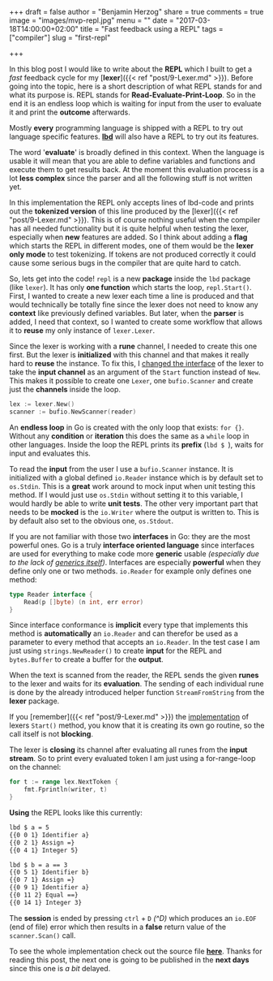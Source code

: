 +++
draft = false
author = "Benjamin Herzog"
share = true
comments = true
image = "images/mvp-repl.jpg"
menu = ""
date = "2017-03-18T14:00:00+02:00"
title = "Fast feedback using a REPL"
tags = ["compiler"]
slug = "first-repl"

+++

In this blog post I would like to write about the **REPL** which I built to get a *fast* feedback cycle for my [**lexer**]({{< ref "post/9-Lexer.md" >}}). Before going into the topic, here is a short description of what REPL stands for and what its purpose is. REPL stands for **Read-Evaluate-Print-Loop**. So in the end it is an endless loop which is waiting for input from the user to evaluate it and print the **outcome** afterwards.

Mostly **every** programming language is shipped with a REPL to try out language specific features. [**lbd**](https://www.github.com/BenchR267/lbd) will also have a REPL to try out its features.

The word '**evaluate**' is broadly defined in this context. When the language is usable it will mean that you are able to define variables and functions and execute them to get results back. At the moment this evaluation process is a lot **less complex** since the parser and all the following stuff is not written yet.

In this implementation the REPL only accepts lines of lbd-code and prints out the **tokenized version** of this line produced by the [lexer]({{< ref "post/9-Lexer.md" >}}). This is of course nothing useful when the compiler has all needed functionality but it is quite helpful when testing the lexer, especially when **new** features are added. So I think about adding a **flag** which starts the REPL in different modes, one of them would be the **lexer only mode** to test tokenizing. If tokens are not produced correctly it could cause some serious bugs in the compiler that are quite hard to catch.

So, lets get into the code! ```repl``` is a new **package** inside the ```lbd``` package (like ```lexer```). It has only **one function** which starts the loop, ```repl.Start()```. First, I wanted to create a new lexer each time a line is produced and that would technically be totally fine since the lexer does not need to know any **context** like previously defined variables. But later, when the **parser** is added, I need that context, so I wanted to create some workflow that allows it to **reuse** my only instance of ```lexer.Lexer```.

Since the lexer is working with a **rune** channel, I needed to create this one first. But the lexer is **initialized** with this channel and that makes it really hard to **reuse** the instance. To fix this, I [changed the interface](https://github.com/BenchR267/lbd/commit/0c061cd3d7926b194c34f826b540d862f56fcdd0) of the lexer to take the **input channel** as an argument of the ```Start``` function instead of ```New```. This makes it possible to create one ```Lexer```, one ```bufio.Scanner``` and create just the **channels** inside the loop.

```Go
lex := lexer.New()
scanner := bufio.NewScanner(reader)
```

An **endless loop** in Go is created with the only loop that exists: ```for {}```. Without any **condition** or **iteration** this does the same as a ```while``` loop in other languages. Inside the loop the REPL prints its **prefix** (```lbd $ ```), waits for input and evaluates this.

To read the **input** from the user I use a ```bufio.Scanner``` instance. It is initialized with a global defined ```io.Reader``` instance which is by default set to ```os.Stdin```. This is a **great** work around to mock input when unit testing this method. If I would just use ```os.Stdin``` without setting it to this variable, I would hardly be able to write **unit tests**. The other very important part that needs to be **mocked** is the ```io.Writer``` where the output is written to. This is by default also set to the obvious one, ```os.Stdout```.

If you are not familiar with those two **interfaces** in Go: they are the most powerful ones. Go is a truly **interface oriented language** since interfaces are used for everything to make code more **generic** usable *(especially due to the lack of [generics itself](https://github.com/golang/proposal/blob/master/design/15292-generics.md))*. Interfaces are especially **powerful** when they define only one or two methods. ```io.Reader``` for example only defines one method:

```Go
type Reader interface {
	Read(p []byte) (n int, err error)
}
```

Since interface conformance is **implicit** every type that implements this method is **automatically** an ```io.Reader``` and can therefor be used as a parameter to every method that accepts an ```io.Reader```. In the test case I am just using ```strings.NewReader()``` to create **input** for the REPL and ```bytes.Buffer``` to create a buffer for the **output**.

When the text is scanned from the reader, the REPL sends the given **runes** to the lexer and waits for its **evaluation**. The sending of each individual rune is done by the already introduced helper function ```StreamFromString``` from the **lexer** package.

If you [remember]({{< ref "post/9-Lexer.md" >}}) the [implementation](https://github.com/BenchR267/lbd/blob/c2923d5b3c47f0bfab7a7af25ce5576b71182f99/lexer/lexer.go#L45) of lexers ```Start()``` method, you know that it is creating its own go routine, so the call itself is not **blocking**.

The lexer is **closing** its channel after evaluating all runes from the **input stream**. So to print every evaluated token I am just using a for-range-loop on the channel:

```Go
for t := range lex.NextToken {
	fmt.Fprintln(writer, t)
}
```

**Using** the REPL looks like this currently:

```Bash
lbd $ a = 5
{{0 0 1} Identifier a}
{{0 2 1} Assign =}
{{0 4 1} Integer 5}

lbd $ b = a == 3
{{0 5 1} Identifier b}
{{0 7 1} Assign =}
{{0 9 1} Identifier a}
{{0 11 2} Equal ==}
{{0 14 1} Integer 3}
```

The **session** is ended by pressing ```ctrl``` + ```D``` *(^D)* which produces an ```io.EOF``` (end of file) error which then results in a **false** return value of the ```scanner.Scan()``` call.

To see the whole implementation check out the source file [**here**](https://github.com/BenchR267/lbd/blob/d5ba30b34ca9b03ad6f6b152cf5fe3cdb2a0e249/repl/repl.go). Thanks for reading this post, the next one is going to be published in the **next days** since this one is *a bit* delayed.
